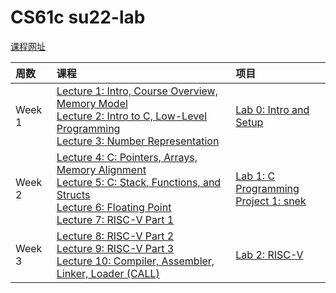 # CS61c su22-lab

[课程网址](https://inst.eecs.berkeley.edu/~cs61c/su22/)

|**周数**|**课程**|**项目**|
|:------|:-------|:------|
|Week 1|[Lecture 1: Intro, Course Overview, Memory Model](https://inst.eecs.berkeley.edu/~cs61c/su22/lectures/lec01/)<br>[Lecture 2: Intro to C, Low-Level Programming](https://inst.eecs.berkeley.edu/~cs61c/su22/lectures/lec02/)<br>[Lecture 3: Number Representation](https://inst.eecs.berkeley.edu/~cs61c/su22/lectures/lec03/)|[Lab 0: Intro and Setup](https://inst.eecs.berkeley.edu/~cs61c/su22/labs/lab00/)|
|Week 2|[Lecture 4: C: Pointers, Arrays, Memory Alignment](https://inst.eecs.berkeley.edu/~cs61c/su22/lectures/lec04/)<br>[Lecture 5: C: Stack, Functions, and Structs](https://inst.eecs.berkeley.edu/~cs61c/su22/lectures/lec05/)<br>[Lecture 6: Floating Point](https://inst.eecs.berkeley.edu/~cs61c/su22/lectures/lec06/)<br>[Lecture 7: RISC-V Part 1](https://inst.eecs.berkeley.edu/~cs61c/su22/lectures/lec07/)|[Lab 1: C Programming](https://inst.eecs.berkeley.edu/~cs61c/su22/labs/lab01/)<br>[Project 1: snek](https://inst.eecs.berkeley.edu/~cs61c/su22/projects/proj1/)|
|Week 3|[Lecture 8: RISC-V Part 2](https://inst.eecs.berkeley.edu/~cs61c/su22/lectures/lec08/)<br>[Lecture 9: RISC-V Part 3](https://inst.eecs.berkeley.edu/~cs61c/su22/lectures/lec09/)<br>[Lecture 10: Compiler, Assembler, Linker, Loader (CALL)](https://inst.eecs.berkeley.edu/~cs61c/su22/lectures/lec10/)|[Lab 2: RISC-V](https://inst.eecs.berkeley.edu/~cs61c/su22/labs/lab02/)|


